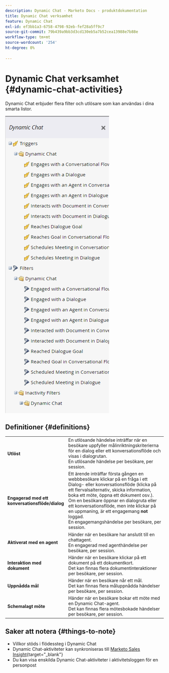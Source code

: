 ```yaml
---
description: Dynamic Chat - Marketo Docs - produktdokumentation
title: Dynamic Chat verksamhet
feature: Dynamic Chat
exl-id: ef3bb1a3-6758-4798-92eb-fef28a5ff9c7
source-git-commit: 79b439a9bb3d3cd130eb5a7b52cea13988e7b88e
workflow-type: tm+mt
source-wordcount: '254'
ht-degree: 0%

---
```


# Dynamic Chat verksamhet {#dynamic-chat-activities}

Dynamic Chat erbjuder flera filter och utlösare som kan användas i dina smarta listor.

![](assets/dynamic-chat-activities-1.png)

## Definitioner {#definitions}

<table>
<thead>
<tbody>
  <tr>
    <td style="width:25%"><b>Utlöst</b></td>
    <td>En utlösande händelse inträffar när en besökare uppfyller målinriktningskriterierna för en dialog eller ett konversationsflöde och visas i dialogrutan.
    <br>En utlösande händelse per besökare, per session.</td>
  </tr>
  <tr>
    <td style="width:25%"><b>Engagerad med ett konversationsflöde/dialog</b></td>
    <td>Ett ärende inträffar första gången en webbbesökare klickar på en fråga i ett Dialog- eller konversationsflöde (klicka på ett flervalsalternativ, skicka information, boka ett möte, öppna ett dokument osv.). Om en besökare öppnar en dialogruta eller ett konversationsflöde, men inte klickar på en uppmaning, är ett engagemang <b>not</b> loggad. 
    <br>En engagemangshändelse per besökare, per session.</td>
  </tr>
   <tr>
    <td style="width:25%"><b>Aktiverat med en agent</b></td>
    <td>Händer när en besökare har anslutit till en chattagent.
    <br>En engagerad med agenthändelse per besökare, per session.</td>
  </tr>
  <tr>
    <td style="width:25%"><b>Interaktion med dokument</b></td>
    <td>Händer när en besökare klickar på ett dokument på ett dokumentkort.
    <br>Det kan finnas flera dokumentinteraktioner per besökare, per session.</td>
  </tr>
  <tr>
    <td style="width:25%"><b>Uppnådda mål</b></td>
    <td>Händer när en besökare når ett mål. <br>Det kan finnas flera måluppnådda händelser per besökare, per session.</td>
  </tr>
  <tr>
    <td style="width:25%"><b>Schemalagt möte</b></td>
    <td>Händer när en besökare bokar ett möte med en Dynamic Chat-agent.
    <br>Det kan finnas flera mötesbokade händelser per besökare, per session.</td>
  </tr>
</tbody>
</table>

## Saker att notera {#things-to-note}

* Villkor stöds i flödessteg i Dynamic Chat
* Dynamic Chat-aktiviteter kan synkroniseras till [Marketo Sales Insight](/help/marketo/product-docs/marketo-sales-insight/msi-for-salesforce/features/dynamic-chat-integration.md){target="_blank"}
* Du kan visa enskilda Dynamic Chat-aktiviteter i aktivitetsloggen för en personpost
